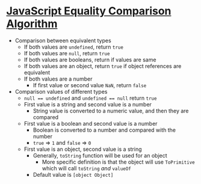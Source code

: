 # [JavaScript Equality Comparison Algorithm](https://medium.com/better-programming/javascript-equality-comparison-algorithm-d827917fec6a)

* Comparison between equivalent types
  * If both values are `undefined`, return `true`
  * If both values are `null`, return `true`
  * If both values are booleans, return if values are same
  * If both values are an object, return `true` if object references are equivalent
  * If both values are a number
    * If first value or second value `NaN`, return `false`
* Comparison values of different types
  * `null == undefined` and `undefined == null` return `true`
  * First value is a string and second value is a number
    * String value is converted to a numeric value, and then they are compared
  * First value is a boolean and second value is a number
    * Boolean is converted to a number and compared with the number
    * `true` => `1` and `false` => `0`
  * First value is an object, second value is a string
    * Generally, `toString` function will be used for an object
      * More specific definition is that the object will use `ToPrimitive` which will call `toString` _and_ `valueOf`
    * Default value is `[object Object]`

